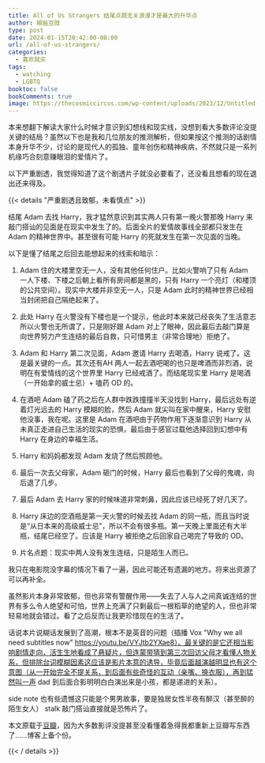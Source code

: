 ```yaml
---
title: All of Us Strangers 结尾点题无关浪漫才是最大的升华点
author: 椒盐豆豉
type: post
date: 2024-01-15T20:42:00-08:00
url: /all-of-us-strangers/
categories:
  - 喜欢就买
tags:
  - watching
  - LGBTQ
booktoc: false
bookComments: true
image: https://thecosmiccircus.com/wp-content/uploads/2023/12/Untitled-design-35.jpg
---
```


本来想翻下解读大家什么时候才意识到幻想线和现实线，没想到看大多数评论没提关键的结局？虽然以下也是我和几位朋友的推测解析，但如果按这个推测的话剧情本身升华不少，讨论的是现代人的孤独、童年创伤和精神疾病，不然就只是一系列机缘巧合刻意赚眼泪的爱情片了。

以下严重剧透，我觉得知道了这个剧透片子就没必要看了，还没看且想看的现在退出还来得及。

<!--more-->

{{< details "严重剧透且致郁，未看慎点" >}}

结尾 Adam 去找 Harry，我才猛然意识到其实两人只有第一晚火警那晚 Harry 来敲门搭讪的见面是在现实中发生了的。后面全片的爱情故事线全部都只发生在 Adam 的精神世界中。甚至很有可能 Harry 的死就发生在第一次见面的当晚。

以下是懂了结尾之后回去能想起来的线索和暗示：

1. Adam 住的大楼里空无一人，没有其他任何住户。比如火警响了只有 Adam 一人下楼、下楼之后朝上看所有房间都是黑的，只有 Harry 一个亮灯（和楼顶的公共空间）。现实中大楼并非空无一人，只是 Adam 此时的精神世界已经相当封闭把自己隔绝起来了。

2. 此处 Harry 在火警没有下楼也是一个提示，他此时本来就已经丧失了生活意志所以火警也无所谓了，只是刚好跟 Adam 对上了眼神，因此最后去敲门算是向世界努力产生连结的最后自救，只可惜男主（非常合理地）拒绝了。

3. Adam 和 Harry 第二次见面，Adam 邀请 Harry 去喝酒，Harry 说戒了。这是最关键的一点。其次还有AH 两人一起去酒吧喝的也只是啤酒而非烈酒，说明在有爱情线的这个世界里 Harry 已经戒酒了。而结尾现实里 Harry 是喝酒（一开始拿的威士忌）+ 嗑药 OD 的。

4. 在酒吧 Adam 磕了药之后在人群中跌跌撞撞半天没找到 Harry，最后远处有逆着灯光远去的 Harry 模糊的脸，然后 Adam 就尖叫在家中醒来，Harry 安慰他没事，我在呢。这里是 Adam 在酒吧由于药物作用下逐渐意识到 Harry 从未真正走进自己生活的现实的恐惧，最后由于感官过载他选择回到幻想中有 Harry 在身边的幸福生活。

5. Harry 和妈妈都发现 Adam 发烧了然后照顾他。

6. 最后一次去父母家，Adam 砸门的时候，Harry 最后也看到了父母的鬼魂，向后退了几步。

7. 最后 Adam 去 Harry 家的时候味道非常刺鼻，因此应该已经死了好几天了。

8. Harry 床边的空酒瓶是第一天火警的时候去找 Adam 的同一瓶，而且当时说是“从日本来的高级威士忌”，所以不会有很多瓶。第一天晚上里面还有大半瓶，结尾已经空了。应该是 Harry 被拒绝之后回家自己喝完了导致的 OD。

9. 片名点题：现实中两人没有发生连结，只是陌生人而已。

我只在电影院没字幕的情况下看了一遍，因此可能还有遗漏的地方。将来出资源了可以再补全。

虽然影片本身非常致郁，但也非常有警醒作用——失去了人与人之间真诚连结的世界有多么令人绝望和可怕，世界上充满了只剩最后一根稻草的绝望的人，但也非常轻易地就会错过。看了之后反而让我更珍惜现在的生活了。

话说本片说糊话发展到了高潮，根本不是英音的问题（插播 Vox "Why we all need subtitles now" https://youtu.be/VYJtb2YXae8）。最关键的是它还相当影响剧情走向，活生生地看成了悬疑片，但连蒙带猜到第三次回访父母才看懂人物关系，但排除台词模糊因素这应该是影片本意的诱导，毕竟后面越演越明显也有这个意图（从一开始完全不提关系，到后面有些奇怪的互动（亲嘴、换衣服），再到猛然叫一声 dad 到后面合影明明白白演出来是小孩，都是递进的关系）。

side note 也有些遗憾这只能是个男男故事，要是独居女性半夜有醉汉（甚至醉的陌生女人） stalk 敲门搭讪直接就是恐怖片了。

本文原载于[豆瓣](https://movie.douban.com/review/15686837/)，因为大多数影评没提甚至没看懂着急得我都重新上豆瓣写东西了……博客上备个份。

{{< / details >}}